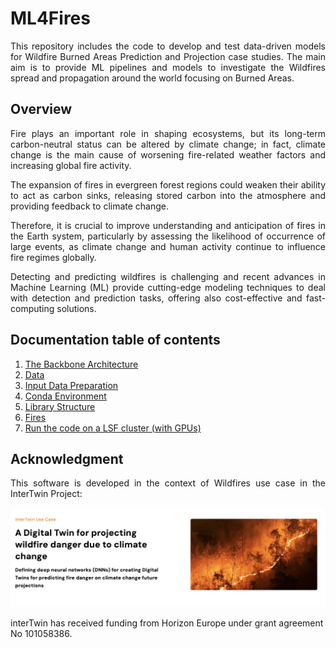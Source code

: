 # ML4Fires

<p align="justify"> This repository includes the code to develop and test data-driven models for Wildfire Burned Areas Prediction and Projection case studies. The main aim is to provide ML pipelines and models to investigate the Wildfires spread and propagation around the world focusing on Burned Areas.</p>

## Overview

<p align="justify"> Fire plays an important role in shaping ecosystems, but its long-term carbon-neutral status can be altered by climate change; in fact, climate change is the main cause of worsening fire-related weather factors and increasing global fire activity.</p>

<p align="justify"> The expansion of fires in evergreen forest regions could weaken their ability to act as carbon sinks, releasing stored carbon into the atmosphere and providing feedback to climate change.</p>

<p align="justify"> Therefore, it is crucial to improve understanding and anticipation of fires in the Earth system, particularly by assessing the likelihood of occurrence of large events, as climate change and human activity continue to influence fire regimes globally.</p>

<p align="justify"> Detecting and predicting wildfires is challenging and recent advances in Machine Learning (ML) provide cutting-edge modeling techniques to deal with detection and prediction tasks, offering also cost-effective and fast-computing solutions.</p>

## Documentation table of contents

1. [The Backbone Architecture](./docs/the_backbone_architecture.md)
1. [Data](./docs/data.md)
1. [Input Data Preparation](./docs/input_data_preparation.md)
1. [Conda Environment](./docs/conda.md)
1. [Library Structure](./docs/library_structure.md)
1. [Fires](./docs/fires.md)
1. [Run the code on a LSF cluster (with GPUs)](./docs/run_on_lsf_cluster.md)

## Acknowledgment

<p align="justify"> This software is developed in the context of Wildfires use case in the InterTwin Project: </p>

[![InterTwin](images/intertwin.png)](https://www.intertwin.eu/intertwin-use-case-a-digital-twin-for-projecting-wildfire-danger-due-to-climate-change)

interTwin has received funding from Horizon Europe under grant agreement No 101058386.

<!-- ## Future Investigations -->